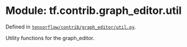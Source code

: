 <div itemscope itemtype="http://developers.google.com/ReferenceObject">
<meta itemprop="name" content="tf.contrib.graph_editor.util" />
</div>

# Module: tf.contrib.graph_editor.util



Defined in [`tensorflow/contrib/graph_editor/util.py`](https://www.tensorflow.org/code/tensorflow/contrib/graph_editor/util.py).

Utility functions for the graph_editor.

